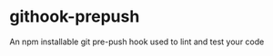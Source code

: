 githook-prepush
===============

An npm installable git pre-push hook used to lint and test your code
